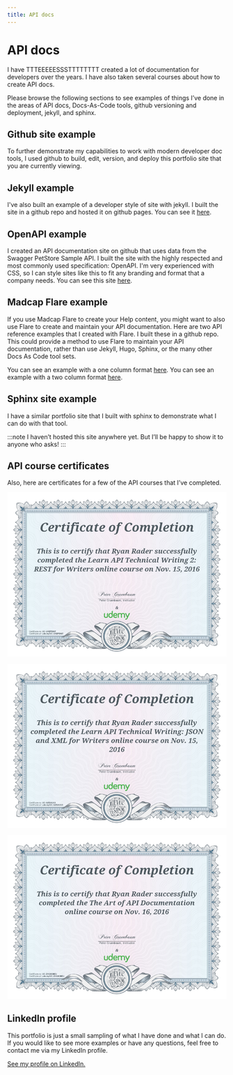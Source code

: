 ```yaml
---
title: API docs
---
```


# API docs

I have TTTEEEEESSSTTTTTTTT created a lot of documentation for developers over the years. I have also taken several courses about how to create API docs.	

Please browse the following sections to see examples of things I’ve done in the areas of API docs, Docs-As-Code tools, github versioning and deployment, jekyll, and sphinx.

## Github site example

To further demonstrate my capabilities to work with modern developer doc tools, I used github to build, edit, version, and deploy this portfolio site that you are currently viewing.

## Jekyll example

I've also built an example of a developer style of site with jekyll. I built the site in a github repo and hosted it on github pages. You can see it [here](https://lookatthem-tech.github.io/jekyll-project-03/index.html).

## OpenAPI example

I created an API documentation site on github that uses data from the Swagger PetStore Sample API. I built the site with the highly respected and most commonly used specification: OpenAPI. I'm very experienced with CSS, so I can style sites like this to fit any branding and format that a company needs. You can see this site [here](https://lookatthem-tech.github.io/PetStoreOpenAPI/#/).

## Madcap Flare example

If you use Madcap Flare to create your Help content, you might want to also use Flare to create and maintain your API documentation. Here are two API reference examples that I created with Flare. I built these in a github repo. This could provide a method to use Flare to maintain your API documentation, rather than  use Jekyll, Hugo, Sphinx, or the many other Docs As Code tool sets.

You can see an example with a one column format [here](https://lookatthem-tech.github.io/ApiDocsInFlare/Output/ryan_/HTML5/Content/RRApiReference1Col.htm).
You can see an example with a two column format [here](https://lookatthem-tech.github.io/ApiDocsInFlare/Output/ryan_/HTML5/Content/RRApiReference3Col.htm).

## Sphinx site example

I have a similar portfolio site that I built with sphinx to demonstrate what I can do with that tool.

:::note
I haven’t hosted this site anywhere yet. But I’ll be happy to show it to anyone who asks!
:::

## API course certificates

Also, here are certificates for a few of the API courses that I’ve completed.

![Certificate 1](APICert001.jpg)

![Certificate 2](APICert002.jpg)

![Certificate 3](APICert003.jpg)

## LinkedIn profile

This portfolio is just a small sampling of what I have done and what I can do. If you would like to see more examples or have any questions, feel free to contact me via my LinkedIn profile.					    

[See my profile on LinkedIn.](https://www.linkedin.com/in/ryan-rader-43042910/)						